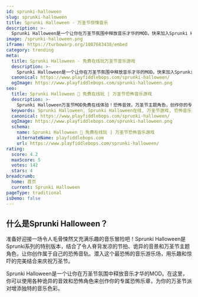 ```yaml
---
id: sprunki-halloween
slug: sprunki-halloween
title: Sprunki Halloween - 万圣节惊悚音乐
description: >-
  Sprunki Halloween是一个让你在万圣节氛围中释放音乐才华的MOD。快来加入Sprunki Halloween，用惊悚有趣的音符迎接万圣节的到来！
image: /sprunki-halloween.png
iframe: https://turbowarp.org/1087683438/embed
category: trending
meta:
  title: Sprunki Halloween - 免费在线玩万圣节音乐游戏
  description: >-
    Sprunki Halloween是一个让你在万圣节氛围中释放音乐才华的MOD。快来加入Sprunki Halloween，用惊悚有趣的音符迎接万圣节的到来！
  canonical: https://www.playfiddlebops.com/sprunki-halloween/
  ogImage: https://www.playfiddlebops.com/sprunki-halloween.png
seo:
  title: Sprunki Halloween 🎃 免费在线玩 | 万圣节恐怖音乐游戏
  description: >-
    Sprunki Halloween万圣节MOD免费在线体验！恐怖音效，万圣节主题角色，创作你的专属惊悚音乐，点燃万圣节音乐狂欢！
  keywords: Sprunki Halloween, Sprunki Halloween在线, 万圣节游戏, 恐怖音乐游戏, 万圣节MOD, 免费游戏, 在线玩
  canonical: https://www.playfiddlebops.com/sprunki-halloween/
  ogImage: https://www.playfiddlebops.com/sprunki-halloween.png
  schema:
    name: Sprunki Halloween 🎃 免费在线玩 | 万圣节恐怖音乐游戏
    alternateName: playfiddlebops.com
    url: https://www.playfiddlebops.com/sprunki-halloween/
rating:
  score: 4.2
  maxScore: 5
  votes: 142
  stars: 4
breadcrumb:
  home: 首页
  current: Sprunki Halloween
pageType: traditional
isDemo: false
---
```


## 什么是Sprunki Halloween？

准备好迎接一场令人毛骨悚然又充满乐趣的音乐冒险吧！Sprunki Halloween是Sprunki系列的特别版本，结合了令人脊背发凉的节拍、诡异的音景和万圣节主题角色，让你创作属于自己的恐怖音轨。潜入这个最恐怖的音乐游乐场，用乐趣和惊吓的完美结合来庆祝万圣节。

Sprunki Halloween是一个让你在万圣节氛围中释放音乐才华的MOD。在这里，你可以使用各种诡异的音效和恐怖角色来创作你的专属恐怖乐章，为你的万圣节派对增添独特的音乐色彩。
